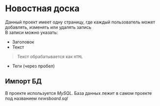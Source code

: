 # Новостная доска
Данный проект имеет одну страницу, где каждый пользователь может добавлять, изменять или удалять запись  
В записи можно указать:
* Заголовок
* Текст
> Текст обрабатывается как `HTML`
* Теги (через пробел)

## Импорт БД
В проекте используется *MySQL*. База данных лежит в самом проекте под названием *newsboard.sql*

